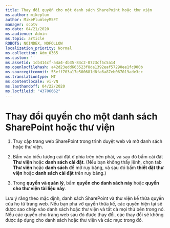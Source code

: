 ```yaml
---
title: Thay đổi quyền cho một danh sách SharePoint hoặc thư viện
ms.author: mikeplum
author: MikePlumleyMSFT
manager: scotv
ms.date: 04/21/2020
ms.audience: Admin
ms.topic: article
ROBOTS: NOINDEX, NOFOLLOW
localization_priority: Normal
ms.collection: Adm_O365
ms.custom: ''
ms.assetid: 1cb414cf-a4a4-4b35-84c2-0723cf5c5a14
ms.openlocfilehash: a42d23edd663523f8da1392eaf57290ee1fc900b
ms.sourcegitcommit: 55eff703a17e500681d8fa6a87eb067019ade3cc
ms.translationtype: MT
ms.contentlocale: vi-VN
ms.lasthandoff: 04/22/2020
ms.locfileid: "43706662"
---
```

# <a name="change-permissions-for-a-sharepoint-list-or-library"></a>Thay đổi quyền cho một danh sách SharePoint hoặc thư viện

1. Truy cập trang web SharePoint trong trình duyệt web và mở danh sách hoặc thư viện.
    
2. Bấm vào biểu tượng cài đặt ở phía trên bên phải, và sau đó bấm cài đặt **Thư viện** hoặc **danh sách cài đặt**. (Nếu bạn không thấy lệnh, chọn tab **Thư viện** hoặc **danh sách** để mở ruy băng, và sau đó bấm **thiết đặt thư viện** hoặc **danh sách cài đặt** trên ruy băng.) 
    
3. Trong **quyền và quản lý**, bấm **quyền cho danh sách này** hoặc **quyền cho thư viện tài liệu này**.
    
Lưu ý rằng theo mặc định, danh sách SharePoint và thư viện kế thừa quyền của họ từ trang web. Nếu bạn phá vỡ quyền thừa kế, các quyền hiện tại sẽ được sao chép vào danh sách hoặc thư viện và tất cả mọi thứ bên trong nó. Nếu các quyền cho trang web sau đó được thay đổi, các thay đổi sẽ không được áp dụng cho danh sách hoặc thư viện và các mục trong đó.
  

